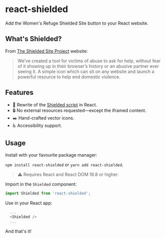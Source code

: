 # react-shielded

Add the Women's Refuge Shielded Site button to your React website.

## What's Shielded?

From [The Shielded Site Project](https://shielded.co.nz) website:

> We’ve created a tool for victims of abuse to ask for help, without fear of it showing up in their browser’s history or an abusive partner ever seeing it. A simple icon which can sit on any website and launch a powerful resource to help end domestic violence.

## Features

- :100: Rewrite of the [Shielded script](https://staticcdn.co.nz/embed/embed.js) in React.
- :lock: No external resources requested—except the iframed content.
- :black_nib: Hand-crafted vector icons.
- :wheelchair: Accessibility support.

## Usage

Install with your favourite package manager:

`npm install react-shielded` or `yarn add react-shielded`.

> :warning: Requires React and React DOM 16.8 or higher.

Import in the `Shielded` component:

```js
import Shielded from 'react-shielded';
```

Use in your React app:

```js
  ...
  <Shielded />
  ...
```

And that's it!
